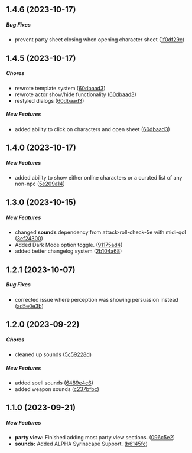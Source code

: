 ## 1.4.6 (2023-10-17)

##### Bug Fixes

*  prevent party sheet closing when opening character sheet ([1f0df29c]('https://github.com/EddieDover/theater-of-the-mind'/commit/1f0df29ce5de6471333b3c50fc21a72a8aae82eb))

## 1.4.5 (2023-10-17)

##### Chores

* rewrote template system ([60dbaad3]('https://github.com/EddieDover/theater-of-the-mind'/commit/60dbaad30482cfc1c1006bb28d360d15d796a29f))
* rewrote actor show/hide functionality ([60dbaad3]('https://github.com/EddieDover/theater-of-the-mind'/commit/60dbaad30482cfc1c1006bb28d360d15d796a29f))
* restyled dialogs ([60dbaad3]('https://github.com/EddieDover/theater-of-the-mind'/commit/60dbaad30482cfc1c1006bb28d360d15d796a29f))


##### New Features

*  added ability to click on characters and open sheet ([60dbaad3]('https://github.com/EddieDover/theater-of-the-mind'/commit/60dbaad30482cfc1c1006bb28d360d15d796a29f))

## 1.4.0 (2023-10-17)

##### New Features

*  added ability to show either online characters or a curated list of any non-npc ([5e209a14]('https://github.com/EddieDover/theater-of-the-mind'/commit/5e209a140e2919710f7e1119dbfc3a0d7f82631e))

## 1.3.0 (2023-10-15)

##### New Features

*  changed **sounds** dependency from attack-roll-check-5e with midi-qol ([3ef24300]('https://github.com/EddieDover/theater-of-the-mind'/commit/3ef24300229b2365823791936000c11b28dd4561))
*  Added Dark Mode option toggle. ([91175ad4]('https://github.com/EddieDover/theater-of-the-mind'/commit/91175ad4a088c01ab937ded8be1cf61a5427e00a))
*  added better changelog system ([2b104a68]('https://github.com/EddieDover/theater-of-the-mind'/commit/2b104a68e4d2687fe3a4b0b25d7edb5166226ca9))

## 1.2.1 (2023-10-07)

##### Bug Fixes

*  corrected issue where perception was showing persuasion instead ([ad5e0e3b](https://github.com/EddieDover/theater-of-the-mind/commit/ad5e0e3b))

## 1.2.0 (2023-09-22)

##### Chores

*  cleaned up sounds ([5c59228d](https://github.com/EddieDover/theater-of-the-mind/commit/5c59228d))

##### New Features

*  added spell sounds ([6489e4c6](https://github.com/EddieDover/theater-of-the-mind/commit/6489e4c6))
*  added weapon sounds ([c237bfbc](https://github.com/EddieDover/theater-of-the-mind/commit/c237bfbc))

## 1.1.0 (2023-09-21)


##### New Features

* **party view:** Finished adding most party view sections. ([096c5e2](https://github.com/EddieDover/Theater-of-the-Mind/commit/096c5e273b1513347e9640636a61413163804b07))
* **sounds:** Added ALPHA Syrinscape Support. ([b6145fc](https://github.com/EddieDover/Theater-of-the-Mind/commit/b6145fcbe7e5107b43e13f6662312f1c2c70c244))
